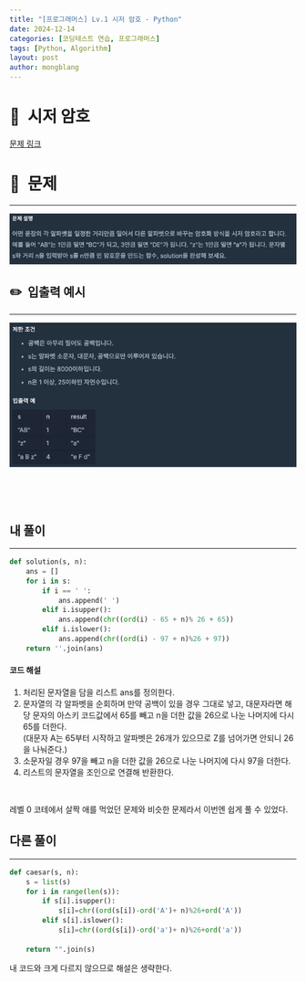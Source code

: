 ```yaml
---
title: "[프로그래머스] Lv.1 시저 암호 - Python"
date: 2024-12-14  
categories: [코딩테스트 연습, 프로그래머스]
tags: [Python, Algorithm]
layout: post
author: mongblang
---
```


# 📌&nbsp; **시저 암호**
[문제 링크](https://school.programmers.co.kr/learn/courses/30/lessons/12926)  

# 📝&nbsp; **문제**
---
![문제](/assets/img/codingtest-post-img/PG12926-1.png)


## ✏️&nbsp; **입출력 예시**
---
![예시](/assets/img/codingtest-post-img/PG12926-2.png)  


&nbsp;  

&nbsp;   



## **내 풀이**  
--- 

```python
def solution(s, n):
    ans = []
    for i in s:
        if i == ' ':
            ans.append(' ')
        elif i.isupper():
            ans.append(chr((ord(i) - 65 + n)% 26 + 65))
        elif i.islower():
            ans.append(chr((ord(i) - 97 + n)%26 + 97))
    return ''.join(ans)
```

#### **코드 해설**  
1. 처리된 문자열을 담을 리스트 ans를 정의한다.
2. 문자열의 각 알파벳을 순회하며 만약 공백이 있을 경우 그대로 넣고, 대문자라면 해당 문자의 아스키 코드값에서 65를 빼고 n을 더한 값을 26으로 나눈 나머지에 다시 65를 더한다.  
(대문자 A는 65부터 시작하고 알파벳은 26개가 있으므로 Z를 넘어가면 안되니 26을 나눠준다.)
3. 소문자일 경우 97을 빼고 n을 더한 값을 26으로 나눈 나머지에 다시 97을 더한다. 
4. 리스트의 문자열을 조인으로 연결해 반환한다. 

&nbsp;  

레벨 0 코테에서 살짝 애를 먹었던 문제와 비슷한 문제라서 이번엔 쉽게 풀 수 있었다. 

## **다른 풀이**
---

```python  
def caesar(s, n):
    s = list(s)
    for i in range(len(s)):
        if s[i].isupper():
            s[i]=chr((ord(s[i])-ord('A')+ n)%26+ord('A'))
        elif s[i].islower():
            s[i]=chr((ord(s[i])-ord('a')+ n)%26+ord('a'))

    return "".join(s)
```

내 코드와 크게 다르지 않으므로 해설은 생략한다. 

&nbsp;   
&nbsp;  


